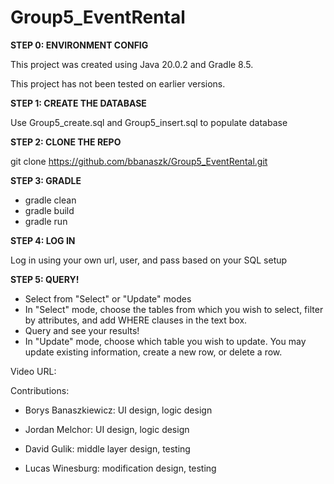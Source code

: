 # Group5_EventRental

**STEP 0: ENVIRONMENT CONFIG**

This project was created using Java 20.0.2 and Gradle 8.5.

This project has not been tested on earlier versions.

**STEP 1: CREATE THE DATABASE**

Use Group5_create.sql and Group5_insert.sql to populate database

**STEP 2: CLONE THE REPO**

git clone https://github.com/bbanaszk/Group5_EventRental.git

**STEP 3: GRADLE**

* gradle clean
* gradle build
* gradle run

**STEP 4: LOG IN**

Log in using your own url, user, and pass based on your SQL setup

**STEP 5: QUERY!**

* Select from "Select" or "Update" modes
* In "Select" mode, choose the tables from which you wish to select, filter by attributes, and add WHERE clauses in the text box.
* Query and see your results!
* In "Update" mode, choose which table you wish to update. You may update existing information, create a new row, or delete a row.


Video URL:

Contributions:

- Borys Banaszkiewicz: UI design, logic design

- Jordan Melchor: UI design, logic design

- David Gulik: middle layer design, testing

- Lucas Winesburg: modification design, testing